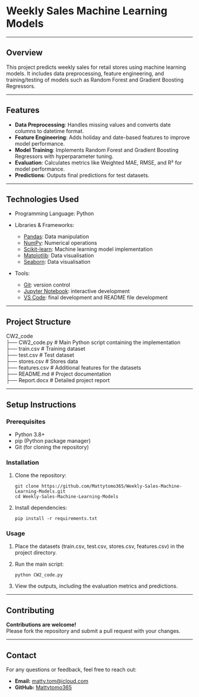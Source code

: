 # Weekly Sales Machine Learning Models

---

## Overview

This project predicts weekly sales for retail stores using machine learning models. It includes data preprocessing, feature engineering, and training/testing of models such as Random Forest and Gradient Boosting Regressors.

---

## Features

- **Data Preprocessing**: Handles missing values and converts date columns to datetime format.
- **Feature Engineering**: Adds holiday and date-based features to improve model performance.
- **Model Training**: Implements Random Forest and Gradient Boosting Regressors with hyperparameter tuning.
- **Evaluation**: Calculates metrics like Weighted MAE, RMSE, and R² for model performance.
- **Predictions**: Outputs final predictions for test datasets.

---

## Technologies Used

- Programming Language: Python

- Libraries & Frameworks:
    - [Pandas](https://pandas.pydata.org): Data manipulation
    - [NumPy](https://numpy.org): Numerical operations
    - [Scikit-learn](https://scikit-learn.org/stable/): Machine learning model implementation
    - [Matplotlib](https://matplotlib.org): Data visualisation
    - [Seaborn](https://seaborn.pydata.org): Data visualisation

- Tools:
    - [Git](https://git-scm.com): version control
    - [Jupyter Notebook](https://jupyter.org): interactive development
    - [VS Code](https://code.visualstudio.com): final development and README file development

---

## Project Structure

CW2_code<br/>
├── CW2_code.py # Main Python script containing the implementation<br/>
├── train.csv # Training dataset<br/>
├── test.csv # Test dataset<br/>
├── stores.csv # Stores data<br/>
├── features.csv # Additional features for the datasets<br/>
├── README.md # Project documentation<br/>
├── Report.docx # Detailed project report<br/>

---

## Setup Instructions

### Prerequisites

- Python 3.8+
- pip (Python package manager)
- Git (for cloning the repository)

### Installation

1. Clone the repository:

    ```
    git clone https://github.com/Mattytomo365/Weekly-Sales-Machine-Learning-Models.git
    cd Weekly-Sales-Machine-Learning-Models
    ```

2. Install dependencies:

    ```
    pip install -r requirements.txt
    ```

### Usage

1. Place the datasets (train.csv, test.csv, stores.csv, features.csv) in the project directory.

2. Run the main script:

    ```
    python CW2_code.py
    ```

3. View the outputs, including the evaluation metrics and predictions.

---

## Contributing

**Contributions are welcome!**\
Please fork the repository and submit a pull request with your changes.

---

## Contact

For any questions or feedback, feel free to reach out:
- **Email:** matty.tom@icloud.com
- **GitHub:** [Mattytomo365](https://github.com/Mattytomo365)



